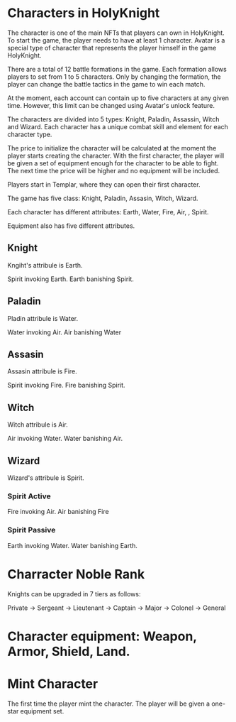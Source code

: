 # Characters in HolyKnight

The character is one of the main NFTs that players can own in HolyKnight. To start the game, the player needs to have at least 1 character. Avatar is a special type of character that represents the player himself in the game HolyKnight.

There are a total of 12 battle formations in the game. Each formation allows players to set from 1 to 5 characters. Only by changing the formation, the player can change the battle tactics in the game to win each match.

At the moment, each account can contain up to five characters at any given time. However, this limit can be changed using Avatar's unlock feature.

The characters are divided into 5 types: Knight, Paladin, Assassin, Witch and Wizard. Each character has a unique combat skill and element for each character type.

The price to initialize the character will be calculated at the moment the player starts creating the character. With the first character, the player will be given a set of equipment enough for the character to be able to fight. The next time the price will be higher and no equipment will be included.

Players start in Templar, where they can open their first character.

The game has five class: Knight, Paladin, Assasin, Witch, Wizard.

Each character has different attributes: Earth, Water, Fire, Air, , Spirit.

Equipment also has five different attributes.

## Knight

Kngiht's attribule is Earth.

Spirit invoking Earth. Earth banishing Spirit.

## Paladin

Pladin attribule is Water.

Water invoking Air. Air banishing Water

## Assasin

Assasin attribule is Fire.

Spirit invoking Fire. Fire banishing Spirit.

## Witch

Witch attribule is Air.

Air invoking Water. Water banishing Air.

## Wizard

Wizard's attribule is Spirit.

### Spirit Active

Fire invoking Air. Air banishing Fire

### Spirit Passive

Earth invoking Water. Water banishing Earth.

# Charracter Noble Rank

Knights can be upgraded in 7 tiers as follows:

Private -> Sergeant -> Lieutenant -> Captain -> Major -> Colonel -> General

# Character equipment: Weapon, Armor, Shield, Land.

# Mint Character

The first time the player mint the character. The player will be given a one-star equipment set.
